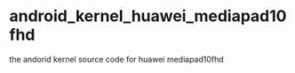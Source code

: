 android_kernel_huawei_mediapad10fhd
===================================

the andorid kernel source code for huawei mediapad10fhd
